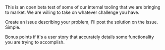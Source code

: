 This is an open beta test of some of our internal tooling that we are bringing to market. We are willing to take on whatever challenge you have. 

Create an issue describing your problem, I'll post the solution on the issue. Simple. 

Bonus points if it's a user story that accurately details some functionality you are trying to accomplish. 
